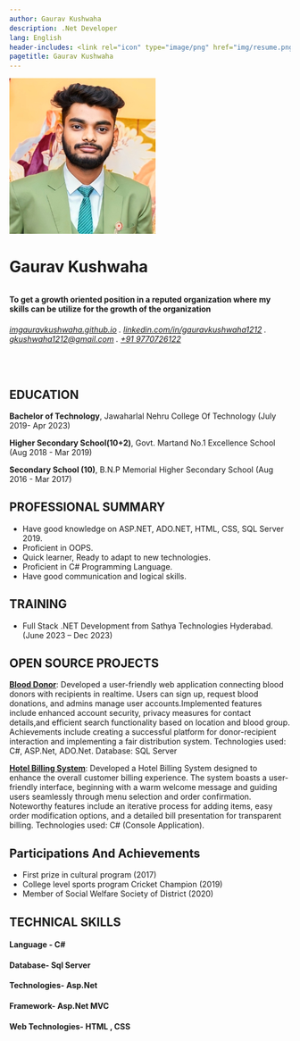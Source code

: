 ```yaml
---
author: Gaurav Kushwaha
description: .Net Developer
lang: English
header-includes: <link rel="icon" type="image/png" href="img/resume.png" />
pagetitle: Gaurav Kushwaha
---
```


![Gaurav Kushwaha](<img/ gaurav.jpeg>)

Gaurav Kushwaha
==================

######  

####  To get a growth oriented position in a reputed organization where my skills can be utilize for the growth of the organization

######  [imgauravkushwaha.github.io](https://imgauravkushwaha.github.io/) . [linkedin.com/in/gauravkushwaha1212](linkedin.com/in/gauravkushwaha1212) . [gkushwaha1212@gmail.com](mailto:gkushwaha1212@gmail.com) . [+91 9770726122](tel:+919770726122)

<br>

  
## EDUCATION
**Bachelor of Technology**,  Jawaharlal Nehru College Of Technology (July 2019- Apr 2023)

**Higher Secondary School(10+2)**, Govt. Martand No.1 Excellence School (Aug 2018 - Mar 2019)

**Secondary School (10)**, B.N.P Memorial Higher Secondary School (Aug 2016 - Mar 2017)

 

## PROFESSIONAL SUMMARY
- Have good knowledge on ASP.NET, ADO.NET, HTML, CSS, SQL Server 2019.
- Proficient in OOPS.
- Quick learner, Ready to adapt to new technologies.
- Proficient in C# Programming Language.
- Have good communication and logical skills.


## TRAINING
- Full Stack .NET Development from Sathya Technologies Hyderabad.
(June 2023 – Dec 2023)


## OPEN SOURCE PROJECTS
 

**[Blood Donor](https://github.com/iamgauravkushwaha/Blood-Donor.git)**:  Developed a user-friendly web application connecting blood donors with recipients in realtime. Users can sign up, request blood donations, and admins manage user accounts.Implemented features include enhanced account security, privacy measures for contact details,and efficient search functionality based on location and blood group. Achievements include creating a successful platform for donor-recipient interaction and implementing a fair distribution system.
  Technologies used: C#, ASP.Net, ADO.Net. Database: SQL Server

**[Hotel Billing System](https://github.com/iamgauravkushwaha/Hotel-Billing-System.git)**: Developed a Hotel Billing System designed to enhance the overall customer billing experience. The system boasts a user-friendly interface, beginning with a warm welcome message and guiding users seamlessly through menu selection and order confirmation. Noteworthy features include an iterative process for adding items, easy order modification options, and a detailed bill presentation for transparent billing.
  Technologies used: C# (Console Application).

 
## Participations And Achievements

-   First prize in cultural program (2017)
-  College level sports program Cricket Champion (2019)
-  Member of Social Welfare Society of District (2020)

## TECHNICAL SKILLS
#### Language - C#


#### Database- Sql Server 


#### Technologies- Asp.Net


#### Framework- Asp.Net MVC


#### Web Technologies- HTML , CSS


 


